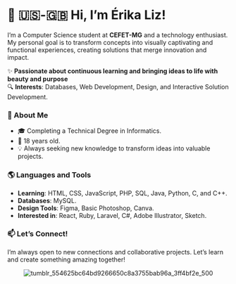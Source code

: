 # 🌼 🇺🇸-🇬🇧 Hi, I’m Érika Liz!

<div>

  I’m a Computer Science student at **CEFET-MG** and a technology enthusiast. My personal goal is to transform concepts into visually captivating and functional experiences, creating solutions that merge innovation and impact.
  
  ✨ **Passionate about continuous learning and bringing ideas to life with beauty and purpose**  
  🔍 **Interests**: Databases, Web Development, Design, and Interactive Solution Development.

</div>

<div>

  ### 🌟 About Me
  - 🎓 Completing a Technical Degree in Informatics.
  - 🎂 18 years old.
  - 💡 Always seeking new knowledge to transform ideas into valuable projects.

</div>

<div>

  ### 🌎 Languages and Tools
  - **Learning**: HTML, CSS, JavaScript, PHP, SQL, Java, Python, C, and C++.
  - **Databases**: MySQL.
  - **Design Tools**: Figma, Basic Photoshop, Canva.
  - **Interested in**: React, Ruby, Laravel, C#, Adobe Illustrator, Sketch.

</div>

<div> 

  ### 📫 **Let’s Connect!**  
  I’m always open to new connections and collaborative projects. Let’s learn and create something amazing together!

</div>

<div align="center">

![tumblr_554625bc64bd9266650c8a3755bab96a_3ff4bf2e_500](https://github.com/user-attachments/assets/55aece4c-657c-4770-91f8-7b152dc35039)

</div>
